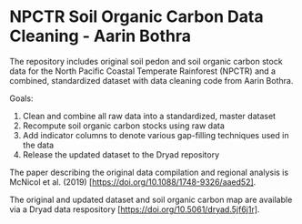 # NPCTR Soil Organic Carbon Data Cleaning - Aarin Bothra
The repository includes original soil pedon and soil organic carbon stock data for the North Pacific Coastal Temperate Rainforest (NPCTR) and a combined, standardized dataset with data cleaning code from Aarin Bothra.

Goals:
  1. Clean and combine all raw data into a standardized, master dataset
  2. Recompute soil organic carbon stocks using raw data
  3. Add indicator columns to denote various gap-filling techniques used in the data
  5. Release the updated dataset to the Dryad repository

The paper describing the original data compilation and regional analysis is McNicol et al. (2019) [https://doi.org/10.1088/1748-9326/aaed52].

The original and updated dataset and soil organic carbon map are available via a Dryad data respository [https://doi.org/10.5061/dryad.5jf6j1r].
